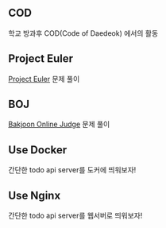 ## COD
학교 방과후 COD(Code of Daedeok) 에서의 활동

## Project Euler
[Project Euler](http://euler.synap.co.kr) 문제 풀이

## BOJ
[Bakjoon Online Judge](https://www.acmicpc.net) 문제 풀이

## Use Docker
간단한 todo api server를 도커에 띄워보자!

## Use Nginx
간단한 todo api server를 웹서버로 띄워보자!